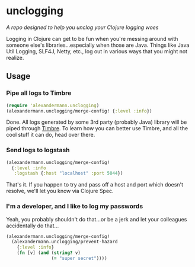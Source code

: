 # unclogging
_A repo designed to help you unclog your Clojure logging woes_

Logging in Clojure can get to be fun when you're messing around with someone else's libraries...especially when those are Java. Things like Java Util Logging, SLF4J, Netty, etc., log out in various ways that you might not realize.

## Usage
### Pipe all logs to Timbre
```clj
(require 'alexandermann.unclogging)
(alexandermann.unclogging/merge-config! {:level :info})
```

Done. All logs generated by some 3rd party (probably Java) library will be piped through [Timbre](). To learn how you can better use Timbre, and all the cool stuff it can do, head over there.

### Send logs to logstash
```clj
(alexandermann.unclogging/merge-config!
  {:level :info
   :logstash {:host "localhost" :port 5044})
```

That's it. If you happen to try and pass off a host and port which doesn't resolve, we'll let you know via Clojure Spec.

### I'm a developer, and I like to log my passwords
Yeah, you probably shouldn't do that...or be a jerk and let your colleagues accidentally do that...

```clj
(alexandermann.unclogging/merge-config!
  (alexandermann.unclogging/prevent-hazard
    {:level :info}
    (fn [v] (and (string? v)
                 (= "super secret"))))
```
